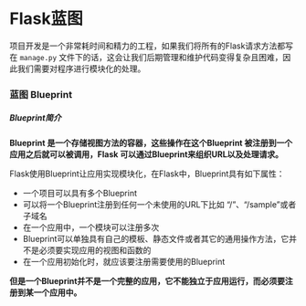 # Flask蓝图

项目开发是一个非常耗时间和精力的工程，如果我们将所有的Flask请求方法都写在 `manage.py` 文件下的话，这会让我们后期管理和维护代码变得复杂且困难，因此我们需要对程序进行模块化的处理。

### 蓝图 Blueprint

##### Blueprint简介

**Blueprint 是一个存储视图方法的容器，这些操作在这个Blueprint 被注册到一个应用之后就可以被调用，Flask 可以通过Blueprint来组织URL以及处理请求。**

Flask使用Blueprint让应用实现模块化，在Flask中，Blueprint具有如下属性：

- 一个项目可以具有多个Blueprint
- 可以将一个Blueprint注册到任何一个未使用的URL下比如 “/”、“/sample”或者子域名
- 在一个应用中，一个模块可以注册多次
- Blueprint可以单独具有自己的模板、静态文件或者其它的通用操作方法，它并不是必须要实现应用的视图和函数的
- 在一个应用初始化时，就应该要注册需要使用的Blueprint

**但是一个Blueprint并不是一个完整的应用，它不能独立于应用运行，而必须要注册到某一个应用中。**

